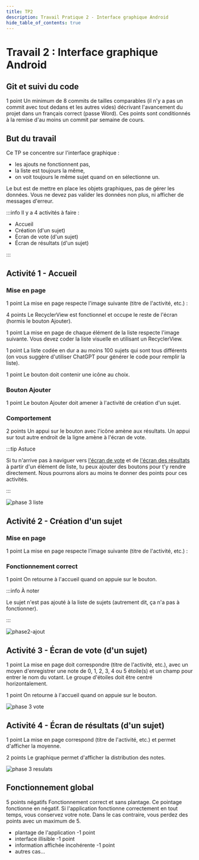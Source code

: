 ```yaml
---
title: TP2
description: Travail Pratique 2 - Interface graphique Android
hide_table_of_contents: true
---
```


# Travail 2 : Interface graphique Android

<Row>

<Column>

## Git et suivi du code

<Highlight color="tip">1 point</Highlight> 
Un minimum de 8 commits de tailles comparables (il n'y a pas un commit avec tout dedans et les autres vides) 
décrivant l'avancement du projet dans un français correct (passe Word).
Ces points sont conditionnés à la remise d'au moins un commit par semaine de cours.

</Column>

<Column>

## But du travail

Ce TP se concentre sur l'interface graphique :
- les ajouts ne fonctionnent pas, 
- la liste est toujours la même, 
- on voit toujours le même sujet quand on en sélectionne un.

Le but est de mettre en place les objets graphiques, pas de gérer les données. 
Vous ne devez pas valider les données non plus, ni afficher de messages d'erreur.

</Column>

</Row>

:::info Il y a 4 activités à faire :
- Accueil 
- Création (d'un sujet)
- Écran de vote (d'un sujet)
- Écran de résultats (d'un sujet)

:::

## Activité 1 - Accueil

<Row>

<Column size="9">

### Mise en page

&#8203;<Highlight color="tip">1 point</Highlight> 
La mise en page respecte l'image suivante (titre de l'activité, etc.) :

&#8203;<Highlight color="tip">4 points</Highlight>
Le RecyclerView est fonctionnel et occupe le reste de l'écran (hormis le bouton Ajouter).

&#8203;<Highlight color="tip">1 point</Highlight> 
La mise en page de chaque élément de la liste respecte l'image suivante. Vous devez coder la liste visuelle en utilisant un RecyclerView.

&#8203;<Highlight color="tip">1 point</Highlight>
La liste codée en dur a au moins 100 sujets qui sont tous différents (on vous suggère d'utiliser ChatGPT pour générer le code pour remplir la liste).

&#8203;<Highlight color="tip">1 point</Highlight> 
Le bouton doit contenir une icône au choix.

### Bouton Ajouter

&#8203;<Highlight color="tip">1 point</Highlight> 
Le bouton Ajouter doit amener à l'activité de création d'un sujet.

### Comportement

&#8203;<Highlight color="tip">2 points</Highlight> 
Un appui sur le bouton avec l'icône amène aux résultats. 
Un appui sur tout autre endroit de la ligne amène à l'écran de vote.

:::tip Astuce

Si tu n'arrive pas à naviguer vers [l'écran de vote](#activité-3---écran-de-vote-dune-question) et de [l'écran des résultats](#activité-4---écran-de-résultats-dune-question) à partir d'un élément de liste, tu peux ajouter des boutons pour t'y rendre directement. Nous pourrons alors au moins te donner des points pour ces activités.

:::

</Column>

<Column size="3">


![phase 3 liste](_02-tp2/ss-home.png)



</Column>

</Row>

## Activité 2 - Création d'un sujet

<Row>

<Column size="9">

### Mise en page

&#8203;<Highlight color="tip">1 point</Highlight> La mise en page respecte l'image suivante (titre de l'activité, etc.) :

### Fonctionnement correct

&#8203;<Highlight color="tip">1 point</Highlight> On retourne à l'accueil quand on appuie sur le bouton.

:::info À noter

Le sujet n'est pas ajouté à la liste de sujets (autrement dit, ça n'a pas à fonctionner).

:::

</Column>

<Column size="3">

![phase2-ajout](_02-tp2/ss-ajout-sujet.png)

</Column>

</Row>

## Activité 3 - Écran de vote (d'un sujet)

<Row>

<Column size="9">

&#8203;<Highlight color="tip">1 point</Highlight> La mise en page doit correspondre (titre de l'activité, etc.), avec 
un moyen d'enregistrer une note de 0, 1, 2, 3, 4 ou 5 étoile(s) et un champ pour entrer le nom du votant. Le groupe d'étoiles doit être centré horizontalement.

&#8203;<Highlight color="tip">1 point</Highlight> On retourne à l'accueil quand on appuie sur le bouton.

</Column>

<Column size="3">

![phase 3 vote](_02-tp2/ss-vote.png)

</Column>

</Row>

## Activité 4 - Écran de résultats (d'un sujet)

<Row>

<Column size="9">

&#8203;<Highlight color="tip">1 point</Highlight>
La mise en page correspond (titre de l'activité, etc.) et permet d'afficher la moyenne.

&#8203;<Highlight color="tip">2 points</Highlight> 
Le graphique permet d'afficher la distribution des notes.

</Column>

<Column size="3">

![phase 3 resulats](_02-tp2/ss-stats.png)

</Column>

</Row>

## Fonctionnement global

&#8203;<Highlight color="danger">5 points négatifs</Highlight> Fonctionnement correct et sans plantage. Ce pointage fonctionne en négatif. Si l'application fonctionne correctement en tout temps, vous conservez votre note. Dans le cas contraire, vous perdez des points avec un maximum de 5.

- plantage de l'application <Highlight color="danger">-1 point</Highlight>
- interface illisible <Highlight color="danger">-1 point</Highlight>
- information affichée incohérente <Highlight color="danger">-1 point</Highlight>
- autres cas...
